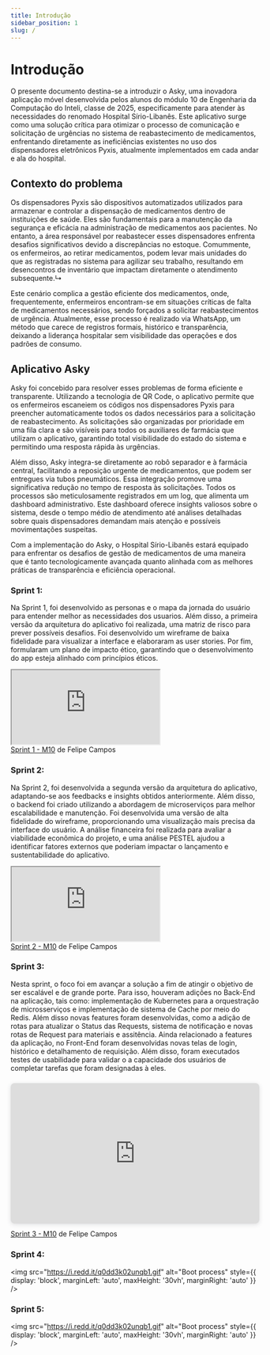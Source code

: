 ```yaml
---
title: Introdução
sidebar_position: 1
slug: /
---
```


# Introdução

O presente documento destina-se a introduzir o Asky, uma inovadora aplicação móvel desenvolvida pelos alunos do módulo 10 de Engenharia da Computação do Inteli, classe de 2025, especificamente para atender às necessidades do renomado Hospital Sírio-Libanês. Este aplicativo surge como uma solução crítica para otimizar o processo de comunicação e solicitação de urgências no sistema de reabastecimento de medicamentos, enfrentando diretamente as ineficiências existentes no uso dos dispensadores eletrônicos Pyxis, atualmente implementados em cada andar e ala do hospital.

## Contexto do problema

Os dispensadores Pyxis são dispositivos automatizados utilizados para armazenar e controlar a dispensação de medicamentos dentro de instituições de saúde. Eles são fundamentais para a manutenção da segurança e eficácia na administração de medicamentos aos pacientes. No entanto, a área responsável por reabastecer esses dispensadores enfrenta desafios significativos devido a discrepâncias no estoque. Comummente, os enfermeiros, ao retirar medicamentos, podem levar mais unidades do que as registradas no sistema para agilizar seu trabalho, resultando em desencontros de inventário que impactam diretamente o atendimento subsequente.↳

Este cenário complica a gestão eficiente dos medicamentos, onde, frequentemente, enfermeiros encontram-se em situações críticas de falta de medicamentos necessários, sendo forçados a solicitar reabastecimentos de urgência. Atualmente, esse processo é realizado via WhatsApp, um método que carece de registros formais, histórico e transparência, deixando a liderança hospitalar sem visibilidade das operações e dos padrões de consumo.

## Aplicativo Asky

Asky foi concebido para resolver esses problemas de forma eficiente e transparente. Utilizando a tecnologia de QR Code, o aplicativo permite que os enfermeiros escaneiem os códigos nos dispensadores Pyxis para preencher automaticamente todos os dados necessários para a solicitação de reabastecimento. As solicitações são organizadas por prioridade em uma fila clara e são visíveis para todos os auxiliares de farmácia que utilizam o aplicativo, garantindo total visibilidade do estado do sistema e permitindo uma resposta rápida às urgências.

Além disso, Asky integra-se diretamente ao robô separador e à farmácia central, facilitando a reposição urgente de medicamentos, que podem ser entregues via tubos pneumáticos. Essa integração promove uma significativa redução no tempo de resposta às solicitações. Todos os processos são meticulosamente registrados em um log, que alimenta um dashboard administrativo. Este dashboard oferece insights valiosos sobre o sistema, desde o tempo médio de atendimento até análises detalhadas sobre quais dispensadores demandam mais atenção e possíveis movimentações suspeitas.

Com a implementação do Asky, o Hospital Sírio-Libanês estará equipado para enfrentar os desafios de gestão de medicamentos de uma maneira que é tanto tecnologicamente avançada quanto alinhada com as melhores práticas de transparência e eficiência operacional.

### Sprint 1:

Na Sprint 1, foi desenvolvido as personas e o mapa da jornada do usuário para entender melhor as necessidades dos usuarios. Além disso, a primeira versão da arquitetura do aplicativo foi realizada, uma matriz de risco para prever possíveis desafios. Foi desenvolvido um wireframe de baixa fidelidade para visualizar a interface e elaboraram as user stories. Por fim, formularam um plano de impacto ético, garantindo que o desenvolvimento do app esteja alinhado com princípios éticos.

<div >
  <iframe 
    src="https:&#x2F;&#x2F;www.canva.com&#x2F;design&#x2F;DAGDd-wWBaY&#x2F;cEyAgPoguuox_8HUzRau8w&#x2F;view?embed" allowfullscreen="allowfullscreen" allow="fullscreen">
  </iframe>
</div>
<a href="https:&#x2F;&#x2F;www.canva.com&#x2F;design&#x2F;DAGDd-wWBaY&#x2F;cEyAgPoguuox_8HUzRau8w&#x2F;view?utm_content=DAGDd-wWBaY&amp;utm_campaign=designshare&amp;utm_medium=embeds&amp;utm_source=link" target="_blank" rel="noopener">Sprint 1 - M10</a> de Felipe Campos


### Sprint 2:

Na Sprint 2, foi desenvolvida a segunda versão da arquitetura do aplicativo, adaptando-se aos feedbacks e insights obtidos anteriormente. Além disso, o backend foi criado utilizando a abordagem de microserviços para melhor escalabilidade e manutenção. Foi desenvolvida uma versão de alta fidelidade do wireframe, proporcionando uma visualização mais precisa da interface do usuário. A análise financeira foi realizada para avaliar a viabilidade econômica do projeto, e uma análise PESTEL ajudou a identificar fatores externos que poderiam impactar o lançamento e sustentabilidade do aplicativo.

<div>
  <iframe
    src="https:&#x2F;&#x2F;www.canva.com&#x2F;design&#x2F;DAGEvoP2cwU&#x2F;s87cXMXtTWK9af3QEkSvaA&#x2F;view?embed" allowfullscreen="allowfullscreen" allow="fullscreen">
  </iframe>
</div>
<a href="https:&#x2F;&#x2F;www.canva.com&#x2F;design&#x2F;DAGEvoP2cwU&#x2F;s87cXMXtTWK9af3QEkSvaA&#x2F;view?utm_content=DAGEvoP2cwU&amp;utm_campaign=designshare&amp;utm_medium=embeds&amp;utm_source=link" target="_blank" rel="noopener">Sprint 2 - M10</a> de Felipe Campos

### Sprint 3:

Nesta sprint, o foco foi em avançar a solução a fim de atingir o objetivo de ser escalável e de grande porte. Para isso, houveram adições no Back-End na aplicação, tais como: implementação de Kubernetes para a orquestração de microsserviços e implementação de sistema de Cache por meio do Redis. Além disso novas features foram desenvolvidas, como a adição de rotas para atualizar o Status das Requests, sistema de notificação e novas rotas de Request para materiais e assitência. Ainda relacionado a features da aplicação, no Front-End foram desenvolvidas novas telas de login, histórico e detalhamento de requisição. Além disso, foram executados testes de usabilidade para validar o a capacidade dos usuários de completar tarefas que foram designadas à eles.
<div style="position: relative; width: 100%; height: 0; padding-top: 56.2500%;
 padding-bottom: 0; box-shadow: 0 2px 8px 0 rgba(63,69,81,0.16); margin-top: 1.6em; margin-bottom: 0.9em; overflow: hidden;
 border-radius: 8px; will-change: transform;">
  <iframe loading="lazy" style="position: absolute; width: 100%; height: 100%; top: 0; left: 0; border: none; padding: 0;margin: 0;"
    src="https:&#x2F;&#x2F;www.canva.com&#x2F;design&#x2F;DAGGA2WGG3g&#x2F;9--s65oxeByFAEE3Lxu6CQ&#x2F;view?embed" allowfullscreen="allowfullscreen" allow="fullscreen">
  </iframe>
</div>
<a href="https:&#x2F;&#x2F;www.canva.com&#x2F;design&#x2F;DAGGA2WGG3g&#x2F;9--s65oxeByFAEE3Lxu6CQ&#x2F;view?utm_content=DAGGA2WGG3g&amp;utm_campaign=designshare&amp;utm_medium=embeds&amp;utm_source=link" target="_blank" rel="noopener">Sprint 3 - M10</a> de Felipe Campos

### Sprint 4:

<img src="https://i.redd.it/q0dd3k02unqb1.gif" alt="Boot process" style={{ display: 'block', marginLeft: 'auto', maxHeight: '30vh', marginRight: 'auto' }} />

### Sprint 5:

<img src="https://i.redd.it/q0dd3k02unqb1.gif" alt="Boot process" style={{ display: 'block', marginLeft: 'auto', maxHeight: '30vh', marginRight: 'auto' }} />
